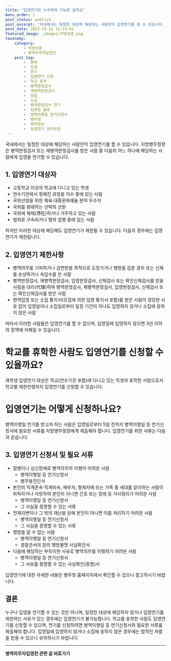 ```yaml
---
title: "입영연기란 누구에게 가능한 걸까요"
menu_order: 1
post_status: publish
post_excerpt: "국내에서는 일정한 대상에 해당하는 사람만이 입영연기를 할 수 있습니다. 지방병무청장은 병역판정검사 또는 재병역판정검사를 받은 사람 중 다음의 어느 하나에 해당하는 사람에게 입영을 연기할 수 있습니다."
post_date: 2023-10-22 11:23:41
featured_image: _images/국방보훈.png
taxonomy:
    category:
        - 국방보훈
        - 병역의무자입영전
    post_tag:
        -  병역
        -  입영
        -  연기
        -  입영연기 신청
        -  학교 휴학
        -  병역판정검사
        -  재병역판정검사
        -  징집
        -  소집
        -  병역판정검사 연기
        -  입영일 불응
        -  병역이행일 연기신청서
        -  병무청
        -  병역정보
        -  입영연기 관리규정
---
```



국내에서는 일정한 대상에 해당하는 사람만이 입영연기를 할 수 있습니다. 지방병무청장은 병역판정검사 또는 재병역판정검사를 받은 사람 중 다음의 어느 하나에 해당하는 사람에게 입영을 연기할 수 있습니다.

## 1. 입영연기 대상자

- 고등학교 이상의 학교에 다니고 있는 학생
- 연수기관에서 정해진 과정을 이수 중에 있는 사람
- 국위선양을 위한 체육·대중문화예술 분야 우수자
- 국외를 왕래하는 선박의 선원
- 국외에 체재(滯在)하거나 거주하고 있는 사람
- 범죄로 구속되거나 형의 집행 중에 있는 사람

하지만 이러한 대상에 해당해도 입영연기가 제한될 수 있습니다. 다음의 경우에는 입영연기가 제한됩니다.

## 2. 입영연기 제한사항

- 병역의무를 기피하거나 감면받을 목적으로 도망가거나 행방을 감춘 경우 또는 신체를 손상하거나 속임수를 쓴 사람
- 병역판정검사, 재병역판정검사, 입영판정검사, 신체검사 또는 확인신체검사를 받을 사람을 대리(代理)하여 병역판정검사, 재병역판정검사, 입영판정검사, 신체검사 또는 확인신체검사를 받은 사람
- 현역입영 또는 소집 통지서(모집에 의한 입영 통지서 포함)를 받은 사람이 정당한 사유 없이 입영일이나 소집일로부터 일정 기간이 지나도 입영하지 않거나 소집에 응하지 않은 사람

따라서 이러한 사람들은 입영연기를 할 수 없으며, 입영일에 입영하지 않으면 3년 이하의 징역에 처해질 수 있습니다.

# 학교를 휴학한 사람도 입영연기를 신청할 수 있을까요?

재학생 입영연기 대상은 학교(연수기관 포함)에 다니고 있는 학생과 휴학한 사람으로서 학교별 제한연령까지 입영연기를 신청할 수 있습니다.

# 입영연기는 어떻게 신청하나요?

병역이행일 연기를 받고자 하는 사람은 입영일로부터 5일 전까지 병역이행일 등 연기신청서에 필요한 서류를 지방병무청장에게 제출해야 합니다. 입영연기를 위한 서류는 다음과 같습니다.

## 3. 입영연기 신청서 및 필요 서류

- 질병이나 심신장애로 병역의무의 이행이 어려운 사람
  - 병역이행일 등 연기신청서
  - 병무용진단서
- 본인의 직계존속·직계비속, 배우자, 형제자매 또는 가족 중 세대를 같이하는 사람이 위독하거나 사망하여 본인이 아니면 간호 또는 장례 등 가사정리가 어려운 사람
  - 병역이행일 등 연기신청서
  - 그 사실을 증명할 수 있는 서류
- 천재지변이나 그 밖의 재난을 당해 본인이 아니면 이를 처리하기 어려운 사람
  - 병역이행일 등 연기신청서
  - 그 사실을 증명할 수 있는 서류
- 행방을 알 수 없는 사람
  - 병역이행일 등 연기신청서
  - 경찰관서의 장의 행방불명 사실확인서
- 다음에 해당하는 부득이한 사유로 병역의무를 이행하기 어려운 사람
  - 병역이행일 등 연기신청서
  - 그 사유를 증명할 수 있는 사실확인(증명)서

입영연기에 대한 자세한 내용은 병무청 홈페이지에서 확인할 수 있으니 참고하시기 바랍니다.

## 결론


누구나 입영을 연기할 수 있는 것은 아니며, 일정한 대상에 해당하지 않거나 입영연기를 제한하는 사유가 있는 경우에는 입영연기가 불가능합니다. 학교를 휴학한 사람도 입영연기를 신청할 수 있으며, 연기를 신청하려면 병역이행일 등 연기신청서와 필요한 서류를 제출해야 합니다. 입영일에 입영하지 않거나 소집에 응하지 않은 경우에는 법적인 처벌을 받을 수 있으니 유의하시기 바랍니다.
<!-- wp:separator -->
<hr class="wp-block-separator has-alpha-channel-opacity"/>
<!-- /wp:separator -->

<!-- wp:group {"backgroundColor":"base","layout":{"type":"constrained"}} -->
<div class="wp-block-group has-base-background-color has-background"><!-- wp:paragraph {"align":"center","fontSize":"medium"} -->
<p class="has-text-align-center has-large-font-size"><strong>병역의무자입영전 관련 글 바로가기</strong></p>
<!-- /wp:paragraph -->


<!-- wp:latest-posts
{"categories":[{"id":9092,"count":19,"description":"","link":"https://uknowlaw.com/category/%eb%b3%91%ec%97%ad%ec%9d%98%eb%ac%b4%ec%9e%90%ec%9e%85%ec%98%81%ec%a0%84/","name":"병역의무자입영전","slug":"병역의무자입영전","taxonomy":"category","parent":0,"meta":[],"_links":{"self":[{"href":"https://uknowlaw.com/wp-json/wp/v2/categories/9092"}],"collection":[{"href":"https://uknowlaw.com/wp-json/wp/v2/categories"}],"about":[{"href":"https://uknowlaw.com/wp-json/wp/v2/taxonomies/category"}],"wp:post_type":[{"href":"https://uknowlaw.com/wp-json/wp/v2/posts?categories=9092"}],"curies":[{"name":"wp","href":"https://api.w.org/{rel}","templated":true}]}}],"postsToShow":100,"excerptLength":28,"postLayout":"grid","columns":2,"featuredImageAlign":"left","featuredImageSizeSlug":"large","fontSize":"small"} /--></div>
<!-- /wp:group -->
